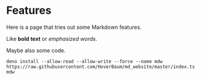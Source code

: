 # Features

Here is a page that tries out some Markdown features.

Like **bold text** or _emphasized words_.

Maybe also some code.

```
deno install --allow-read --allow-write --force --name mdw https://raw.githubusercontent.com/HoverBaum/md_website/master/index.ts
mdw
```
